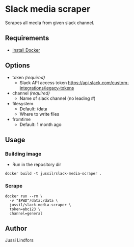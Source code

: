# Slack media scraper

Scrapes all media from given slack channel.

## Requirements

  - [Install Docker](https://docs.docker.com/engine/installation/)

## Options

  - token _(required)_
    - Slack API access token https://api.slack.com/custom-integrations/legacy-tokens
  - channel _(required)_
    - Name of slack channel (no leading #)
  - filesystem
    - Default: /data
    - Where to write files
  - fromtime
    - Default: 1 month ago

## Usage

### Building image
  - Run in the repository dir
```
docker build -t jussil/slack-media-scraper .
```

### Scrape
```
docker run --rm \
  -v "$PWD"/data:/data \
  jussil/slack-media-scraper \
  token=abc123 \
  channel=general
```

## Author
Jussi Lindfors